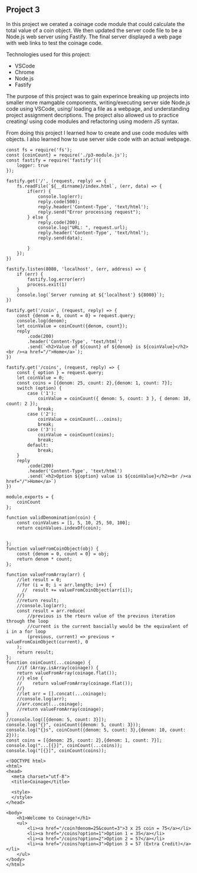 ## Project 3

In this project we cerated a coinage code module that could calculate the total value of a coin object. We then updated the server code file to be a Node.js web server using Fastify. The final server displayed a web page with web links to test the coinage code.

Technologies used for this project:
- VSCode
- Chrome
- Node.js
- Fastify

The purpose of this project was to gain experince breaking up projects into smaller more mamgable components, writing/executing server side Node.js code using VSCode, using/ loading a file as a webpage, and understanding project assignment decriptions. The project also allowed us to practice creating/ using code modules and refactoring using modern JS syntax.

From doing this project I learned how to create and use code modules with objects. I also learned how to use server side code with an actual webpage.

```
const fs = require('fs');
const {coinCount} = require('./p3-module.js');
const fastify = require('fastify')({
    logger: true
});

fastify.get('/', (request, reply) => {
    fs.readFile(`${__dirname}/index.html`, (err, data) => {
        if(err) {
            console.log(err);
            reply.code(500);
            reply.header('Content-Type', 'text/html');
            reply.send("Error processing request");
        } else {
            reply.code(200);
            console.log("URL: ", request.url);
            reply.header('Content-Type', 'text/html');
            reply.send(data);

        }
    });
})

fastify.listen(8080, 'localhost', (err, address) => {
    if (err) {
        fastify.log.error(err)
        process.exit(1)
    }
    console.log(`Server running at ${'localhost'} ${8080}`);
})

fastify.get('/coin', (request, reply) => {
    const {denom = 0, count = 0} = request.query;
    console.log(denom);
    let coinValue = coinCount({denom, count});
    reply
        .code(200)
        .header('Content-Type', 'text/html')
        .send(`<h2>Value of ${count} of ${denom} is ${coinValue}</h2><br /><a href="/">Home</a>`);
})

fastify.get('/coins', (request, reply) => {
    const { option } = request.query;
    let coinValue = 0;
    const coins = [{denom: 25, count: 2},{denom: 1, count: 7}];
    switch (option) {
        case ('1'):
            coinValue = coinCount({ denom: 5, count: 3 }, { denom: 10, count: 2 });
            break;
        case ('2'):
            coinValue = coinCount(...coins);
            break;
        case ('3'):
            coinValue = coinCount(coins);
            break;
        default:
            break;
    }
    reply
        .code(200)
        .header('Content-Type', 'text/html')
        .send(`<h2>Option ${option} value is ${coinValue}</h2><br /><a href="/">Home</a>`)
})
```

```
module.exports = {
    coinCount
};

function validDenomination(coin) {
    const coinValues = [1, 5, 10, 25, 50, 100];
    return coinValues.indexOf(coin);
    
    
};
function valueFromCoinObject(obj) {
    const {denom = 0, count = 0} = obj;
    return denom * count;
};

function valueFromArray(arr) {
    //let result = 0;
    //for (i = 0; i < arr.length; i++) {
      //  result += valueFromCoinObject(arr[i]);
    //}
    //return result;
    //console.log(arr);
    const result = arr.reduce(
        //previous is the rteurn value of the previous iteration through the loop
        //current is the current bascially would be the equivalent of i in a for loop
        (previous, current) => previous + valueFromCoinObject(current), 0
    );
    return result;
};
function coinCount(...coinage) {
    //if (Array.isArray(coinage)) {
    return valueFromArray(coinage.flat());
    //} else {
    //    return valueFromArray(coinage.flat());
    //}
    //let arr = [].concat(...coinage);
    //console.log(arr);
    //arr.concat(...coinage);
    //return valueFromArray(coinage);
}
//console.log([{denom: 5, count: 3}]);
console.log("{}", coinCount({denom: 5, count: 3}));
console.log("{}s", coinCount({denom: 5, count: 3},{denom: 10, count: 2}));
const coins = [{denom: 25, count: 2},{denom: 1, count: 7}];
console.log("...[{}]", coinCount(...coins));
console.log("[{}]", coinCount(coins));
```

```
<!DOCTYPE html>
<html>
<head>
  <meta charset="utf-8">
  <title>Coinage</title>

  <style>
  </style>
</head>

<body>
    <h1>Welcome to Coinage!</h1>
    <ul>
        <li><a href="/coin?denom=25&count=3">3 x 25 coin = 75</a></li>
        <li><a href="/coins?option=1">Option 1 = 35</a></li>
        <li><a href="/coins?option=2">Option 2 = 57</a></li>
        <li><a href="/coins?option=3">Option 3 = 57 (Extra Credit)</a></li>
    </ul>
</body>
</html>
```
